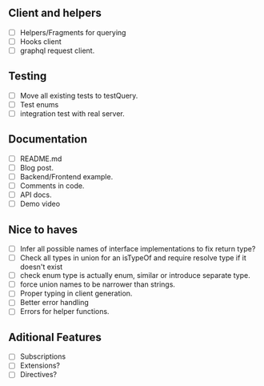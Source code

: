 ## Client and helpers
- [ ] Helpers/Fragments for querying
- [ ] Hooks client
- [ ] graphql request client.

## Testing
- [ ] Move all existing tests to testQuery.
- [ ] Test enums
- [ ] integration test with real server.

## Documentation
- [ ] README.md
- [ ] Blog post.
- [ ] Backend/Frontend example.
- [ ] Comments in code.
- [ ] API docs.
- [ ] Demo video

## Nice to haves
- [ ] Infer all possible names of interface implementations to fix return type?
- [ ] Check all types in union for an isTypeOf and require resolve type if it doesn't exist
- [ ] check enum type is actually enum, similar or introduce separate type.
- [ ] force union names to be narrower than strings.
- [ ] Proper typing in client generation.
- [ ] Better error handling
- [ ] Errors for helper functions.

## Aditional Features
- [ ] Subscriptions
- [ ] Extensions?
- [ ] Directives?
